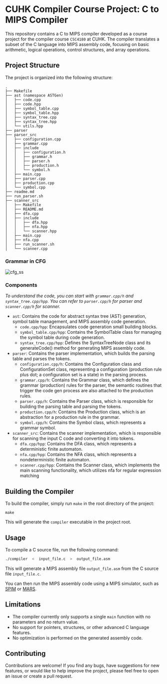 # CUHK Compiler Course Project: C to MIPS Compiler

This repository contains a C to MIPS compiler developed as a course project for the compiler course `CSC4180` at CUHK. The compiler translates a subset of the C language into MIPS assembly code, focusing on basic arithmetic, logical operations, control structures, and array operations.

## Project Structure

The project is organized into the following structure:

```
.
├── Makefile
├── ast (namespace ASTGen)
│   ├── code.cpp
│   ├── code.hpp
│   ├── symbol_table.cpp
│   ├── symbol_table.hpp
│   ├── syntax_tree.cpp
│   ├── syntax_tree.hpp
│   └── utils.hpp
├── parser
├── parser_src
│   ├── configuration.cpp
│   ├── grammar.cpp
│   ├── include
│   │   ├── configuration.h
│   │   ├── grammar.h
│   │   ├── parser.h
│   │   ├── production.h
│   │   └── symbol.h
│   ├── main.cpp
│   ├── parser.cpp
│   ├── production.cpp
│   └── symbol.cpp
├── readme.md
├── run_parser.sh
├── scanner_src
│   ├── Makefile
│   ├── README.md
│   ├── dfa.cpp
│   ├── include
│   │   ├── dfa.hpp
│   │   ├── nfa.hpp
│   │   └── scanner.hpp
│   ├── main.cpp
│   ├── nfa.cpp
│   ├── run_scanner.sh
│   └── scanner.cpp
```
### Grammar in CFG
![cfg_ss](https://i.imgur.com/X03xgEx.png)

### Components

*To understand the code, you can start with `grammar.cpp/h` and `syntax_tree.cpp/hpp`. You can refer to `parser.cpp/h` for parser and `scanner.cpp/h` for scanner.*

- `ast`: Contains the code for abstract syntax tree (AST) generation, symbol table management, and MIPS assembly code generation.
  - `code.cpp/hpp`: Encapsulates code generation small building blocks.
  - `symbol_table.cpp/hpp`: Contains the SymbolTable class for managing the symbol table during code generation.
  - `syntax_tree.cpp/hpp`: Defines the SyntaxTreeNode class and its generateCode() method for generating MIPS assembly code.
- `parser`: Contains the parser implementation, which builds the parsing table and parses the tokens.
  - `configuration.cpp/h`: Contains the Configuration class and ConfigurationSet class, representing a configuration (production rule plus dot; a configuration set is a state) in the parsing process.
  - `grammar.cpp/h`: Contains the Grammar class, which defines the grammar (production) rules for the parser, the semantic routines that trigger the code gen process are also attached to the production rules.
  - `parser.cpp/h`: Contains the Parser class, which is responsible for building the parsing table and parsing the tokens.
  - `production.cpp/h`: Contains the Production class, which is an abstraction for a production rule in the grammar.
  - `symbol.cpp/h`: Contains the Symbol class, which represents a grammar symbol.
- `scanner_src`: Contains the scanner implementation, which is responsible for scanning the input C code and converting it into tokens.
  - `dfa.cpp/hpp`: Contains the DFA class, which represents a deterministic finite automaton.
  - `nfa.cpp/hpp`: Contains the NFA class, which represents a nondeterministic finite automaton.
  - `scanner.cpp/hpp`: Contains the Scanner class, which implements the main scanning functionality, which utilizes nfa for regular expression matching

## Building the Compiler

To build the compiler, simply run `make` in the root directory of the project:

```
make
```

This will generate the `compiler` executable in the project root.

## Usage

To compile a C source file, run the following command:

```bash
./compiler  <  input_file.c  >  output_file.asm
```

This will generate a MIPS assembly file `output_file.asm` from the C source file `input_file.c`.

You can then run the MIPS assembly code using a MIPS simulator, such as [SPIM](http://spimsimulator.sourceforge.net/) or [MARS](http://courses.missouristate.edu/kenvollmar/mars/).

## Limitations

- The compiler currently only supports a single `main` function with no parameters and no return value.
- No support for pointers, structures, or other advanced C language features.
- No optimization is performed on the generated assembly code.

## Contributing

Contributions are welcome! If you find any bugs, have suggestions for new features, or would like to help improve the project, please feel free to open an issue or create a pull request.